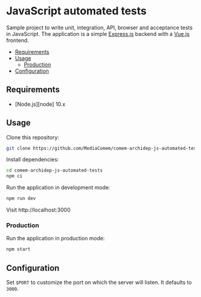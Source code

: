 # JavaScript automated tests

Sample project to write unit, integration, API, browser and acceptance tests in JavaScript.
The application is a simple [Express.js][express] backend with a [Vue.js][vue] frontend.

<!-- START doctoc generated TOC please keep comment here to allow auto update -->
<!-- DON'T EDIT THIS SECTION, INSTEAD RE-RUN doctoc TO UPDATE -->


- [Requirements](#requirements)
- [Usage](#usage)
  - [Production](#production)
- [Configuration](#configuration)

<!-- END doctoc generated TOC please keep comment here to allow auto update -->



## Requirements

* [Node.js][node] 10.x



## Usage

Clone this repository:

```bash
git clone https://github.com/MediaComem/comem-archidep-js-automated-tests
```

Install dependencies:

```bash
cd comem-archidep-js-automated-tests
npm ci
```

Run the application in development mode:

```bash
npm run dev
```

Visit http://localhost:3000

### Production

Run the application in production mode:

```bash
npm start
```



## Configuration

Set `$PORT` to customize the port on which the server will listen.
It defaults to `3000`.



[express]: https://expressjs.com
[vue]: https://vuejs.org

